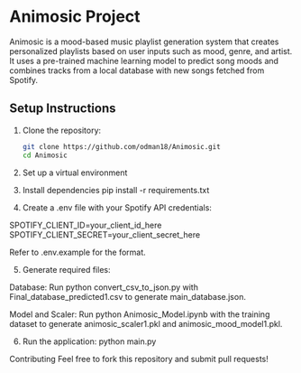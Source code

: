 # Animosic Project

Animosic is a mood-based music playlist generation system that creates personalized playlists based on user inputs such as mood, genre, and artist. It uses a pre-trained machine learning model to predict song moods and combines tracks from a local database with new songs fetched from Spotify.

## Setup Instructions
1. Clone the repository:
   ```bash
   git clone https://github.com/odman18/Animosic.git
   cd Animosic

2. Set up a virtual environment

3. Install dependencies
pip install -r requirements.txt

4. Create a .env file with your Spotify API credentials:

SPOTIFY_CLIENT_ID=your_client_id_here
SPOTIFY_CLIENT_SECRET=your_client_secret_here

Refer to .env.example for the format.

5. Generate required files:

Database: Run python convert_csv_to_json.py with Final_database_predicted1.csv to generate main_database.json.

Model and Scaler: Run python Animosic_Model.ipynb with the training dataset to generate animosic_scaler1.pkl and animosic_mood_model1.pkl.

6. Run the application:
python main.py

Contributing
Feel free to fork this repository and submit pull requests!


